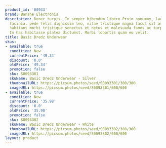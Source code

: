 ```yaml
---
product_id: '00933'
brand: Banshe Electronis
description: Donec turpis. In semper bibendum libero.Proin nonummy, lacus eget pulvinar
  lacinia, pede felis dignissim leo, vitae tristique magna lacus sit amet eros. Pellentesque
  habitant morbi tristique senectus et netus et malesuada fames ac turpis egestas.
  In hac habitasse platea dictumst. Morbi lobortis quam eu velit.
title: Basic Dredz Underwear
skus:
- available: true
  condition: New
  currentPrice: '49.34'
  discount: '0.0'
  oldPrice: '49.34'
  promotion: false
  sku: S0093301
  skuName: Basic Dredz Underwear - Silver
  thumbnailURL: https://picsum.photos/seed/S0093301/300/300
  imageURL: https://picsum.photos/seed/S0093301/600/600
- available: true
  condition: New
  currentPrice: '35.98'
  discount: '0.0'
  oldPrice: '35.98'
  promotion: false
  sku: S0093302
  skuName: Basic Dredz Underwear - White
  thumbnailURL: https://picsum.photos/seed/S0093302/300/300
  imageURL: https://picsum.photos/seed/S0093302/600/600
layout: product
---
```

